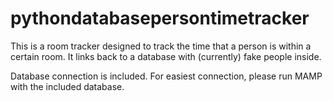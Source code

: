 # pythondatabasepersontimetracker
This is a room tracker designed to track the time that a person is within a certain room.
It links back to a database with (currently) fake people inside.

Database connection is included.
For easiest connection, please run MAMP with the included database.
